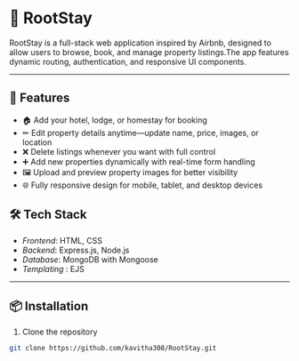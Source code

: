 # 🏡 RootStay

RootStay is a full-stack web application inspired by Airbnb, designed to allow users to browse, book, and manage property listings.The app features dynamic routing, authentication, and responsive UI components.

---

## 🚀 Features

- 🏠 Add your hotel, lodge, or homestay for booking
- ✏ Edit property details anytime—update name, price, images, or location
- ❌ Delete listings whenever you want with full control
- ➕ Add new properties dynamically with real-time form handling
- 🖼 Upload and preview property images for better visibility
- 🌐 Fully responsive design for mobile, tablet, and desktop devices

## 🛠 Tech Stack

- *Frontend*: HTML, CSS
- *Backend*: Express.js, Node.js
- *Database*: MongoDB with Mongoose
- *Templating* : EJS

---

## 📦 Installation

1. Clone the repository  
```bash
git clone https://github.com/kavitha308/RootStay.git
